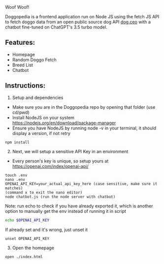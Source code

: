 Woof Woof!  

Doggopedia is a frontend application run on Node JS using the fetch JS API to fetch doggo data from an open public source dog API [dog.ceo](https://dog.ceo/dog-api/) with a chatbot fine-tuned on ChatGPT's 3.5 turbo model.

## Features:
- Homepage
- Random Doggo Fetch
- Breed List
- Chatbot

  
## Instructions:
1. Setup and dependencies
- Make sure you are in the Doggopedia repo by opening that folder (use cd/pwd)
- Install NodeJS on your system https://nodejs.org/en/download/package-manager
- Ensure you have NodeJS by running node -v in your terminal, it should display a version, if not retry
```
npm install
```
2. Next, we will setup a sensitive API Key in an environment
- Every person's key is unique, so setup yours at https://openai.com/index/openai-api/
```
touch .env
nano .env
OPENAI_API_KEY=your_actual_api_key_here (case sensitive, make sure it matches)
(command x to exit the nano editor)
node chatbot.js (run the node server with chatbot)
```
Note: run echo to check if you have already exported it, which is another option to manually get the env instead of running it in script 
```bash
echo $OPENAI_API_KEY
```
If already set and it's wrong, just unset it 
```
unset OPENAI_API_KEY
```

3. Open the homepage
 ```
open ./index.html
```



